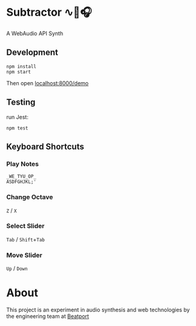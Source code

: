 # Subtractor ∿🎹🎧

A WebAudio API Synth

## Development

```shell
npm install
npm start
```

Then open [localhost:8000/demo](http://localhost:8000/demo)

## Testing
run Jest:
```shell
npm test
```

## Keyboard Shortcuts
### Play Notes
```
_WE_TYU_OP_
ASDFGHJKL;'
```
### Change Octave
`Z` / `X`
### Select Slider
`Tab` / `Shift`+`Tab`
### Move Slider
`Up` / `Down`

# About

This project is an experiment in audio synthesis and web technologies by the engineering team at [Beatport](https://www.beatport.com)
